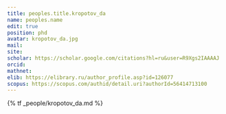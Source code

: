 ```yaml
---
title: peoples.title.kropotov_da
name: peoples.name
edit: true
position: phd
avatar: kropotov_da.jpg
mail:
site:
scholar: https://scholar.google.com/citations?hl=ru&user=R9Xgs2IAAAAJ
orcid:
mathnet:
elib: https://elibrary.ru/author_profile.asp?id=126077
scopus: https://scopus.com/authid/detail.uri?authorId=56414713100
---
```


{% tf _people/kropotov_da.md %}
